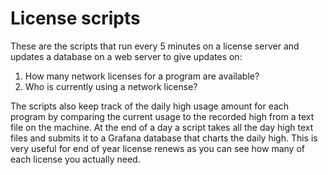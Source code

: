 # License scripts


These are the scripts that run every 5 minutes on a license server and updates a database on a web server to give updates on:
1) How many network licenses for a program are available?
2) Who is currently using a network license?

The scripts also keep track of the daily high usage amount for each program by comparing the current usage to the recorded high 
from a text file on the machine.  At the end of a day a script takes all the day high text files and submits it to a Grafana
database that charts the daily high.  This is very useful for end of year license renews as you can see how many of each license 
you actually need.
